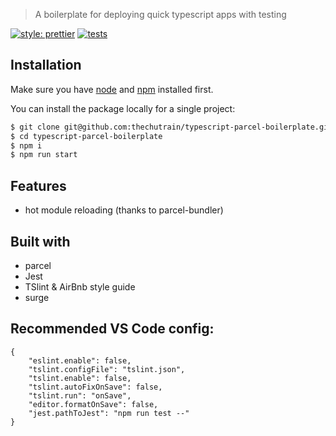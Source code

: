 
> A boilerplate for deploying quick typescript apps with testing

[![style: prettier](https://img.shields.io/badge/style-prettier-ff69b4.svg)](https://github.com/prettier/prettier)
[![tests](https://img.shields.io/badge/tests-jest-99424f.svg)](https://github.com/facebook/jest)

## Installation

Make sure you have [node](https://nodejs.org/en/) and [npm](https://www.npmjs.com/) installed first.

You can install the package locally for a single project:

```bash
$ git clone git@github.com:thechutrain/typescript-parcel-boilerplate.git
$ cd typescript-parcel-boilerplate
$ npm i
$ npm run start
```

## Features

- hot module reloading (thanks to parcel-bundler)

## Built with

- parcel
- Jest
- TSlint & AirBnb style guide
- surge

## Recommended VS Code config:
```
{
	"eslint.enable": false,
	"tslint.configFile": "tslint.json",
	"tslint.enable": false,
	"tslint.autoFixOnSave": false,
	"tslint.run": "onSave",
	"editor.formatOnSave": false,
	"jest.pathToJest": "npm run test --"
}

```